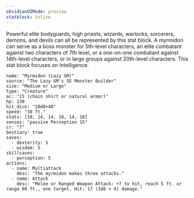 ```yaml
---
obsidianUIMode: preview
statblock: inline
---
```


Powerful elite bodyguards, high priests, wizards, warlocks, sorcerers, demons, and devils can all be represented by this stat block. A myrmidon can serve as a boss monster for 5th-level characters, an elite combatant against two characters of 7th level, or a one-on-one combatant against 14th-level characters, or in large groups against 20th-level characters. This stat block focuses on Intelligence.

```statblock
name: "Myrmidon (Lazy GM)"
source: "The Lazy GM's 5E Monster Builder"
size: "Medium or Large"
type: "Creature"
ac: "15 (chain shirt or natural armor)"
hp: 130
hit_dice: "20d8+40"
speed: "30 ft."
stats: [10, 14, 14, 18, 14, 10]
senses: "passive Perception 15"
cr: "7"
bestiary: true
saves:
  - dexterity: 5
  - wisdom: 5
skillsaves:
  - perception: 5
actions:
  - name: Multiattack
    desc: "The myrmidon makes three attacks."
  - name: Attack
    desc: "Melee or Ranged Weapon Attack: +7 to hit, reach 5 ft. or range 60 ft., one target. Hit: 17 (3d8 + 4) damage."
```